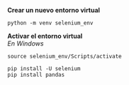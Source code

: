 **Crear un nuevo entorno virtual**
```
python -m venv selenium_env
```

**Activar el entorno virtual**  
*En Windows*
```
source selenium_env/Scripts/activate
```
```
pip install -U selenium
pip install pandas
```
